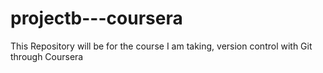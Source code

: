 # projectb---coursera
This Repository will be for the course I am taking, version control with Git through Coursera
